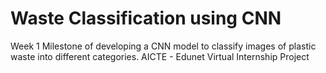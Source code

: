 # Waste Classification using CNN
Week 1 Milestone of developing a CNN model to classify images of plastic waste into different categories. AICTE - Edunet Virtual Internship Project
